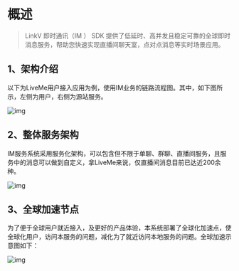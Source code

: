 # 概述

> LinkV 即时通讯（IM ） SDK 提供了低延时、高并发且稳定可靠的全球即时消息服务，帮助您快速实现直播间聊天室，点对点消息等实时场景应用。

## <a name='1'></a>1、架构介绍

以下为LiveMe用户接入应用为例，使用IM业务的链路流程图。其中，如下图所示，左侧为用户，右侧为源站服务。

![img](https://dl.linkv.io/doc/zh/ios/im/images/im_chain_diagram.png)

## <a name='2'></a>2、整体服务架构

IM服务系统采用服务化架构，可以包含但不限于单聊、群聊、直播间服务，且服务中的消息可以做到自定义，拿LiveMe来说，仅直播间消息目前已达近200余种。

![img](https://dl.linkv.io/doc/zh/ios/im/images/server_architecture.png)

## <a name='3'></a>3、全球加速节点

为了便于全球用户就近接入，及更好的产品体验，本系统部署了全球化加速点，使全球化用户，访问本服务的问题，减化为了就近访问本地服务的问题。全球加速示意图如下：

![img](https://dl.linkv.io/doc/zh/ios/im/images/world_node.png)

